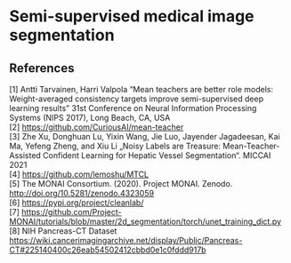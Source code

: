 # Semi-supervised medical image segmentation
## References 
[1] Antti Tarvainen, Harri Valpola  “Mean teachers are better role models: Weight-averaged consistency targets improve semi-supervised deep learning results” 31st Conference on Neural Information Processing Systems (NIPS 2017), Long Beach, CA, USA \
[2] https://github.com/CuriousAI/mean-teacher \
[3] Zhe Xu, Donghuan Lu, Yixin Wang, Jie Luo, Jayender Jagadeesan, Kai Ma, Yefeng Zheng, and Xiu Li „Noisy Labels are Treasure: Mean-Teacher-Assisted Confident Learning for Hepatic Vessel Segmentation“. MICCAI 2021 \
[4] https://github.com/lemoshu/MTCL \
[5] The MONAI Consortium. (2020). Project MONAI. Zenodo. http://doi.org/10.5281/zenodo.4323059 \
[6] https://pypi.org/project/cleanlab/ \
[7] https://github.com/Project-MONAI/tutorials/blob/master/2d_segmentation/torch/unet_training_dict.py \
[8] NIH Pancreas-CT Dataset https://wiki.cancerimagingarchive.net/display/Public/Pancreas-CT#225140400c26eab54502412cbbd0e1c0fddd917b
